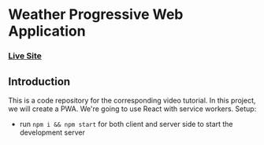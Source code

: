# Weather Progressive Web Application

### [Live Site](https://affectionate-wescoff-a9ccfe.netlify.app/)

## Introduction
This is a code repository for the corresponding video tutorial. 
In this project, we will create a PWA. We're going to use React with service workers.
Setup:
- run ```npm i && npm start``` for both client and server side to start the development server
